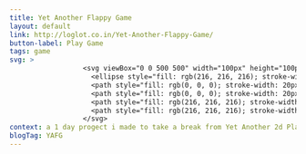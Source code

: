 ```yaml
---
title: Yet Another Flappy Game
layout: default
link: http://loglot.co.in/Yet-Another-Flappy-Game/
button-label: Play Game
tags: game
svg: >
                  <svg viewBox="0 0 500 500" width="100px" height="100px">
                    <ellipse style="fill: rgb(216, 216, 216); stroke-width: 20px; fill-opacity: 0; stroke: rgb(0, 0, 0);" cx="228.881" cy="258.58" rx="132.42" ry="132.42" transform="matrix(1, 0, 0, 1, 0, -1.4210854715202004e-14)"></ellipse>
                    <path style="fill: rgb(0, 0, 0); stroke-width: 20px; fill-opacity: 0; stroke: rgb(0, 0, 0);" d="M 36.292 -1.049 L 38.6 500.532" transform="matrix(1, 0, 0, 1, 0, -1.4210854715202004e-14)"></path>
                    <path style="fill: rgb(0, 0, 0); stroke-width: 20px; fill-opacity: 0; stroke: rgb(0, 0, 0);" d="M 407.862 0.489 L 415.555 498.224" transform="matrix(1, 0, 0, 1, 0, -1.4210854715202004e-14)"></path>
                    <path style="fill: rgb(216, 216, 216); stroke-width: 20px; fill-opacity: 0; stroke: rgb(0, 0, 0);" d="M 231.694 0.404 L 229.386 121.953" transform="matrix(1, 0, 0, 1, 0, -1.4210854715202004e-14)"></path>
                    <path style="fill: rgb(216, 216, 216); stroke-width: 20px; fill-opacity: 0; stroke: rgb(0, 0, 0);" d="M 231.694 497.369 L 233.232 390.437" transform="matrix(1, 0, 0, 1, 0, -1.4210854715202004e-14)"></path>
                  </svg>
context: a 1 day progect i made to take a break from Yet Another 2d Platformer
blogTag: YAFG
---
```

